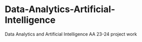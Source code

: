 # Data-Analytics-Artificial-Intelligence
Data Analytics and Artificial Intelligence  AA  23-24 project work
